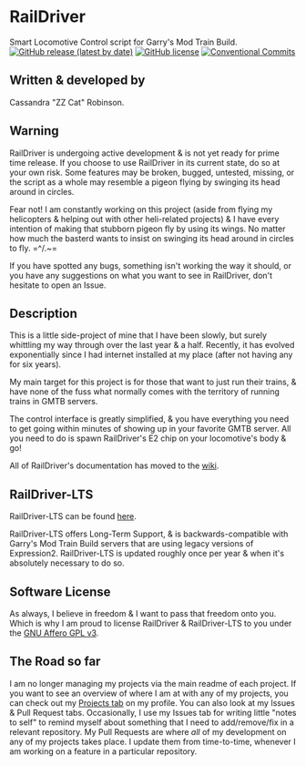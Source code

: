 # RailDriver

Smart Locomotive Control script for Garry's Mod Train Build.
[![GitHub release (latest by date)](https://img.shields.io/github/v/release/ZZ-Cat/CRSFforArduino)](https://github.com/ZZ-Cat/RailDriver/releases/latest)
[![GitHub license](https://img.shields.io/github/license/ZZ-Cat/CRSFforArduino)](https://github.com/ZZ-Cat/RailDriver/blob/Main-Trunk/LICENSE.md)
[![Conventional Commits](https://img.shields.io/badge/Conventional%20Commits-1.0.0-%23FE5196?logo=conventionalcommits&logoColor=white)](https://conventionalcommits.org)

## Written & developed by

Cassandra "ZZ Cat" Robinson.

## Warning

RailDriver is undergoing active development & is not yet ready for prime time release.
If you choose to use RailDriver in its current state, do so at your own risk.
Some features may be broken, bugged, untested, missing, or the script as a whole may resemble a pigeon flying by swinging its head around in circles.

Fear not! I am constantly working on this project (aside from flying my helicopters & helping out with other heli-related projects) & I have every intention of making that stubborn pigeon fly by using its wings. No matter how much the basterd wants to insist on swinging its head around in circles to fly. =^/.~=

If you have spotted any bugs, something isn't working the way it should, or you have any suggestions on what you want to see in RailDriver, don't hesitate to open an Issue.

## Description

This is a little side-project of mine that I have been slowly, but surely whittling my way through over the last year & a half.
Recently, it has evolved exponentially since I had internet installed at my place (after not having any for six years).

My main target for this project is for those that want to just run their trains, & have none of the fuss what normally comes with the territory of running trains in GMTB servers.

The control interface is greatly simplified, & you have everything you need to get going within minutes of showing up in your favorite GMTB server.
All you need to do is spawn RailDriver's E2 chip on your locomotive's body & go!

All of RailDriver's documentation has moved to the [wiki](https://github.com/ZZ-Cat/RailDriver/wiki).

## RailDriver-LTS

RailDriver-LTS can be found [here](https://github.com/ZZ-Cat/RailDriver/tree/RailDriver-LTS).

RailDriver-LTS offers Long-Term Support, & is backwards-compatible with Garry's Mod Train Build servers that are using legacy versions of Expression2. RailDriver-LTS is updated roughly once per year & when it's absolutely necessary to do so.

## Software License

As always, I believe in freedom & I want to pass that freedom onto you.
Which is why I am proud to license RailDriver & RailDriver-LTS to you under the [GNU Affero GPL v3](https://github.com/ZZ-Cat/RailDriver/blob/Main-Trunk/LICENSE.md).

## The Road so far

I am no longer managing my projects via the main readme of each project.
If you want to see an overview of where I am at with any of my projects, you can check out my [Projects tab](https://github.com/ZZ-Cat?tab=projects) on my profile.
You can also look at my Issues & Pull Request tabs. Occasionally, I use my Issues tab for writing little "notes to self" to remind myself about something that I need to add/remove/fix in a relevant repository.
My Pull Requests are where _all_ of my development on any of my projects takes place. I update them from time-to-time, whenever I am working on a feature in a particular repository.
